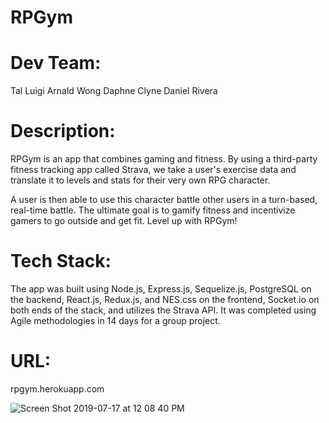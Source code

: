 # RPGym

# Dev Team:

Tal Luigi
Arnald Wong
Daphne Clyne
Daniel Rivera

# Description:

RPGym is an app that combines gaming and fitness. By using a third-party fitness tracking app called Strava, we take a user's exercise data and translate it to levels and stats for their very own RPG character.

A user is then able to use this character battle other users in a turn-based, real-time battle. The ultimate goal is to gamify fitness and incentivize gamers to go outside and get fit. Level up with RPGym!

# Tech Stack:

The app was built using Node.js, Express.js, Sequelize.js, PostgreSQL on the backend, React.js, Redux.js, and NES.css on the frontend, Socket.io on both ends of the stack, and utilizes the Strava API. It was completed using Agile methodologies in 14 days for a group project.

# URL:

rpgym.herokuapp.com

![Screen Shot 2019-07-17 at 12 08 40 PM](https://user-images.githubusercontent.com/17928340/61392101-199b3280-a88c-11e9-934d-7a5b5aa3363f.png)

